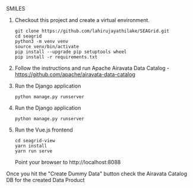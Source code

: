 SMILES

1.  Checkout this project and create a virtual environment.

    ```
    git clone https://github.com/lahirujayathilake/SEAGrid.git
    cd seagrid
    python3 -m venv venv
    source venv/bin/activate
    pip install --upgrade pip setuptools wheel
    pip install -r requirements.txt
    ```

2.  Follow the instructions and run Apache Airavata Data Catalog - https://github.com/apache/airavata-data-catalog

3.  Run the Django application

    ```
    python manage.py runserver
    ```

4.  Run the Django application

    ```
    python manage.py runserver
    ```

5.  Run the Vue.js frontend

    ```
    cd seagrid-view
    yarn install
    yarn run serve
    ```

    Point your browser to http://localhost:8088


Once you hit the "Create Dummy Data" button check the Airavata Catalog DB for the created Data Product

